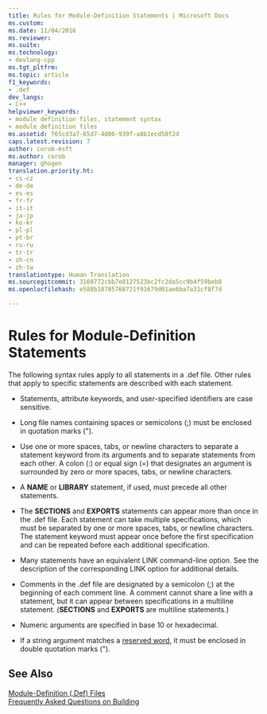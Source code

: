 ```yaml
---
title: Rules for Module-Definition Statements | Microsoft Docs
ms.custom: 
ms.date: 11/04/2016
ms.reviewer: 
ms.suite: 
ms.technology:
- devlang-cpp
ms.tgt_pltfrm: 
ms.topic: article
f1_keywords:
- .def
dev_langs:
- C++
helpviewer_keywords:
- module definition files, statement syntax
- module definition files
ms.assetid: f65cd3a7-65d7-4d06-939f-a8b1ecd50f2d
caps.latest.revision: 7
author: corob-msft
ms.author: corob
manager: ghogen
translation.priority.ht:
- cs-cz
- de-de
- es-es
- fr-fr
- it-it
- ja-jp
- ko-kr
- pl-pl
- pt-br
- ru-ru
- tr-tr
- zh-cn
- zh-tw
translationtype: Human Translation
ms.sourcegitcommit: 3168772cbb7e8127523bc2fc2da5cc9b4f59beb8
ms.openlocfilehash: e588b18785768721f91679d01ae6ba7a31cf8f7d

---
```

# Rules for Module-Definition Statements
The following syntax rules apply to all statements in a .def file. Other rules that apply to specific statements are described with each statement.  
  
-   Statements, attribute keywords, and user-specified identifiers are case sensitive.  
  
-   Long file names containing spaces or semicolons (;) must be enclosed in quotation marks (").  
  
-   Use one or more spaces, tabs, or newline characters to separate a statement keyword from its arguments and to separate statements from each other. A colon (:) or equal sign (=) that designates an argument is surrounded by zero or more spaces, tabs, or newline characters.  
  
-   A **NAME** or **LIBRARY** statement, if used, must precede all other statements.  
  
-   The **SECTIONS** and **EXPORTS** statements can appear more than once in the .def file. Each statement can take multiple specifications, which must be separated by one or more spaces, tabs, or newline characters. The statement keyword must appear once before the first specification and can be repeated before each additional specification.  
  
-   Many statements have an equivalent LINK command-line option. See the description of the corresponding LINK option for additional details.  
  
-   Comments in the .def file are designated by a semicolon (;) at the beginning of each comment line. A comment cannot share a line with a statement, but it can appear between specifications in a multiline statement. (**SECTIONS** and **EXPORTS** are multiline statements.)  
  
-   Numeric arguments are specified in base 10 or hexadecimal.  
  
-   If a string argument matches a [reserved word](../../build/reference/reserved-words.md), it must be enclosed in double quotation marks (").  
  
## See Also  
 [Module-Definition (.Def) Files](../../build/reference/module-definition-dot-def-files.md)   
 [Frequently Asked Questions on Building](http://msdn.microsoft.com/en-us/56a3bb8f-0181-4989-bab4-a07ba950ab08)


<!--HONumber=Jan17_HO1-->


